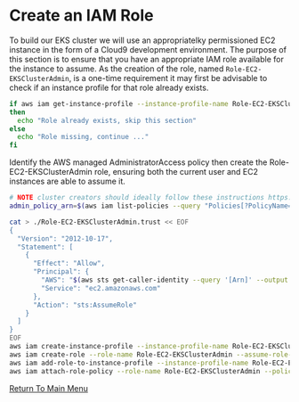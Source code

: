 # Create an IAM Role 

To build our EKS cluster we will use an appropriatelky permissioned EC2 instance in the form of a Cloud9 development environment. The purpose of this section is to ensure that you have an appropriate IAM role available for the instance to assume. As the creation of the role, named `Role-EC2-EKSClusterAdmin`, is a one-time requirement it may first be advisable to check if an instance profile for that role already exists.
```bash
if aws iam get-instance-profile --instance-profile-name Role-EC2-EKSClusterAdminx 2&>1 > /dev/null
then
  echo "Role already exists, skip this section"
else
  echo "Role missing, continue ..."
fi
```

Identify the AWS managed AdministratorAccess policy then create the Role-EC2-EKSClusterAdmin role, ensuring both the current user and EC2 instances are able to assume it.
```bash
# NOTE cluster creators should ideally follow these instructions https://eksctl.io/usage/minimum-iam-policies/
admin_policy_arn=$(aws iam list-policies --query "Policies[?PolicyName=='AdministratorAccess'].Arn" --output text)

cat > ./Role-EC2-EKSClusterAdmin.trust << EOF
{
  "Version": "2012-10-17",
  "Statement": [
    {
      "Effect": "Allow",
      "Principal": {
        "AWS": "$(aws sts get-caller-identity --query '[Arn]' --output text)",
        "Service": "ec2.amazonaws.com"
      },
      "Action": "sts:AssumeRole"
    }
  ]
}
EOF
aws iam create-instance-profile --instance-profile-name Role-EC2-EKSClusterAdmin
aws iam create-role --role-name Role-EC2-EKSClusterAdmin --assume-role-policy-document file://Role-EC2-EKSClusterAdmin.trust
aws iam add-role-to-instance-profile --instance-profile-name Role-EC2-EKSClusterAdmin --role-name Role-EC2-EKSClusterAdmin
aws iam attach-role-policy --role-name Role-EC2-EKSClusterAdmin --policy-arn ${admin_policy_arn}
```

[Return To Main Menu](/README.md)
